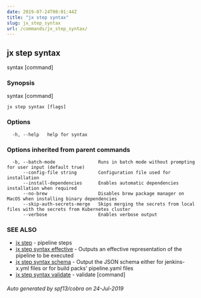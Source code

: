 ```yaml
---
date: 2019-07-24T00:01:44Z
title: "jx step syntax"
slug: jx_step_syntax
url: /commands/jx_step_syntax/
---
```

## jx step syntax

syntax [command]

### Synopsis

syntax [command]

```
jx step syntax [flags]
```

### Options

```
  -h, --help   help for syntax
```

### Options inherited from parent commands

```
  -b, --batch-mode                Runs in batch mode without prompting for user input (default true)
      --config-file string        Configuration file used for installation
      --install-dependencies      Enables automatic dependencies installation when required
      --no-brew                   Disables brew package manager on MacOS when installing binary dependencies
      --skip-auth-secrets-merge   Skips merging the secrets from local files with the secrets from Kubernetes cluster
      --verbose                   Enables verbose output
```

### SEE ALSO

* [jx step](/commands/jx_step/)	 - pipeline steps
* [jx step syntax effective](/commands/jx_step_syntax_effective/)	 - Outputs an effective representation of the pipeline to be executed
* [jx step syntax schema](/commands/jx_step_syntax_schema/)	 - Output the JSON schema either for jenkins-x.yml files or for build packs' pipeline.yaml files
* [jx step syntax validate](/commands/jx_step_syntax_validate/)	 - validate [command]

###### Auto generated by spf13/cobra on 24-Jul-2019
